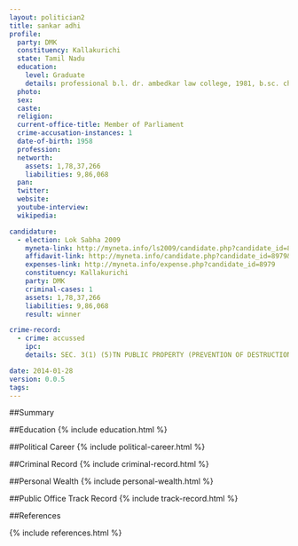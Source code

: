 ```yaml
---
layout: politician2
title: sankar adhi
profile: 
  party: DMK
  constituency: Kallakurichi
  state: Tamil Nadu
  education: 
    level: Graduate
    details: professional b.l. dr. ambedkar law college, 1981, b.sc. chemistry, university of madras, 1978
  photo: 
  sex: 
  caste: 
  religion: 
  current-office-title: Member of Parliament
  crime-accusation-instances: 1
  date-of-birth: 1958
  profession: 
  networth: 
    assets: 1,78,37,266
    liabilities: 9,86,068
  pan: 
  twitter: 
  website: 
  youtube-interview: 
  wikipedia: 

candidature: 
  - election: Lok Sabha 2009
    myneta-link: http://myneta.info/ls2009/candidate.php?candidate_id=8979
    affidavit-link: http://myneta.info/candidate.php?candidate_id=8979&scan=original
    expenses-link: http://myneta.info/expense.php?candidate_id=8979
    constituency: Kallakurichi 
    party: DMK
    criminal-cases: 1
    assets: 1,78,37,266
    liabilities: 9,86,068
    result: winner 

crime-record: 
  - crime: accussed
    ipc: 
    details: SEC. 3(1) (5)TN PUBLIC PROPERTY (PREVENTION OF DESTRUCTION) ACT 1992, Case No. 405/2001 

date: 2014-01-28
version: 0.0.5
tags: 
---
```

##Summary


##Education
{% include education.html %}


##Political Career
{% include political-career.html %}


##Criminal Record
{% include criminal-record.html %}


##Personal Wealth
{% include personal-wealth.html %}


##Public Office Track Record
{% include track-record.html %}


##References


{% include references.html %}